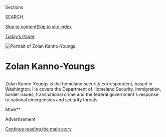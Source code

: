 <div id="app">

<div>

<div class="NYTAppHideMasthead css-1r6wvpq e1suatyy0">

<div class="section css-ui9rw0 e1suatyy2">

<div class="css-eph4ug er09x8g0">

<div class="css-6n7j50">

</div>

<span class="css-1dv1kvn">Sections</span>

<div class="css-10488qs">

<span class="css-1dv1kvn">SEARCH</span>

</div>

[Skip to content](#site-content)[Skip to site
index](#site-index)

</div>

<div class="css-10698na e1huz5gh0">

</div>

</div>

<div id="masthead-bar-one" class="section hasLinks css-15hmgas e1csuq9d3">

<div class="css-uqyvli e1csuq9d0">

</div>

<div class="css-1uqjmks e1csuq9d1">

</div>

<div class="css-9e9ivx">

[](https://myaccount.nytimes.com/auth/login?response_type=cookie&client_id=vi)

</div>

<div class="css-1bvtpon e1csuq9d2">

[Today’s Paper](https://www.nytimes.com/section/todayspaper)

</div>

</div>

</div>

</div>

<div data-aria-hidden="false">

<div id="site-content" data-role="main">

<div id="byline" class="section css-15h4p1b e9abtgs0">

<div class="css-1j21atc e1svk9qx1">

<div class="css-nfcc9b e1svk9qx3">

<div class="css-cnx41t">

![Portrait of Zolan
Kanno-Youngs](https://static01.nyt.com/images/2019/12/13/reader-center/author-zolan-kanno-youngs/author-zolan-kanno-youngs-thumbLarge.png)

</div>

<div class="css-vl9dhg e1svk9qx5">

<div class="css-1nrhkj6 e1svk9qx6">

# Zolan Kanno-Youngs

</div>

## <span></span>

Zolan Kanno-Youngs is the homeland security correspondent, based in
Washington. He covers the Department of Homeland Security, immigration,
border issues, transnational crime and the federal government's response
to national emergencies and security threats.

<span class="css-dd5dyy">More**</span>

</div>

</div>

</div>

<div>

<div id="mid1-wrapper" class="css-1mn4oms eaca97t0" type="rank">

<div id="mid1-slug" class="css-1tag3rd eaca97t1">

Advertisement

</div>

[Continue reading the main
story](#after-mid1)

<div id="mid1" class="ad mid1-wrapper" style="text-align:center;height:100%;display:block">

</div>

<div id="after-mid1">

</div>

</div>

</div>

<div class="css-185go5a e1o5byef0">

<div class="css-15cbhtu">

  - [Latest](#stream-panel)
  - <span class="css-6n7j50">Search</span>
    <div class="control">
    <div class="label-container css-1dv1kvn">
    Search
    </div>
    <div class="css-wm4t3d">
    **<span id="clear-search-input" class="css-1dv1kvn">Clear this text
    input</span>
    </div>
    </div>
    <span class="css-1iovbfw"></span>

<div id="stream-panel" class="section css-8msx5b e1jz0cab1">

<div class="css-13mho3u">

1.  
    
    <div class="css-1cp3ece">
    
    <div class="css-1l4spti">
    
    [](/2020/08/01/us/politics/brian-murphy-homeland-security-protesters.html)
    
    <div class="css-79elbk">
    
    ![](https://static01.nyt.com/images/2020/08/01/us/politics/01dc-murphy-search/merlin_175080105_075defb4-72fe-4589-90d0-601ba0ebac78-thumbWide.jpg?quality=75&auto=webp&disable=upscale)
    
    </div>
    
    ## Homeland Security Reassigns Official Whose Office Compiled Intelligence on Journalists
    
    Brian Murphy’s office compiled reports of protesters and journalists
    who were covering the Trump administration’s response to unrest in
    Portland, Ore., last month.
    
    <div class="css-1nqbnmb ea5icrr0">
    
    By <span class="css-1n7hynb">Zolan Kanno-Youngs <span>and</span>
    Adam
    Goldman</span>
    
    </div>
    
    </div>
    
    <div class="css-1lc2l26 e1xfvim33">
    
    </div>
    
    </div>

2.  
    
    <div class="css-1cp3ece">
    
    <div class="css-1l4spti">
    
    [](/2020/07/31/us/politics/homeland-security-portland.html)
    
    <div class="css-79elbk">
    
    ![](https://static01.nyt.com/images/2020/07/31/us/politics/31dc-unrest-dhs/merlin_174842688_96e4e7ac-cc49-4672-ae63-4048294c934d-thumbWide.jpg?quality=75&auto=webp&disable=upscale)
    
    </div>
    
    ## Homeland Security Shuts Down ‘Intelligence’ Reports on Journalists
    
    The acting secretary of homeland security said that he would
    investigate his department’s dissemination of the tweets of
    journalists who uncovered agency documents.
    
    <div class="css-1nqbnmb ea5icrr0">
    
    By <span class="css-1n7hynb">Zolan Kanno-Youngs <span>and</span>
    Marc
    Tracy</span>
    
    </div>
    
    </div>
    
    <div class="css-1lc2l26 e1xfvim33">
    
    </div>
    
    </div>

3.  
    
    <div class="css-1cp3ece">
    
    <div class="css-1l4spti">
    
    [](/2020/07/29/us/protests-portland-federal-withdrawal.html)
    
    <div class="css-79elbk">
    
    ![](https://static01.nyt.com/images/2020/07/29/us/29portland-withdrawal/29portland-withdrawal-thumbWide.jpg?quality=75&auto=webp&disable=upscale)
    
    </div>
    
    ## Federal Agencies Agree to Withdraw From Portland, With Conditions
    
    Gov. Kate Brown of Oregon said the teams would begin a withdrawal on
    Thursday. Federal officials cautioned that they would withdraw only
    when they were confident the federal courthouse could be secured.
    
    <div class="css-1nqbnmb ea5icrr0">
    
    By <span class="css-1n7hynb">Mike Baker <span>and</span> Zolan
    Kanno-Youngs</span>
    
    </div>
    
    </div>
    
    <div class="css-1lc2l26 e1xfvim33">
    
    </div>
    
    </div>

4.  
    
    <div class="css-1cp3ece">
    
    <div class="css-1l4spti">
    
    [](/2020/07/28/us/federal-agents-portland-seattle-protests.html)
    
    <div class="css-79elbk">
    
    ![](https://static01.nyt.com/images/2020/07/28/us/politics/28dc-unrest-feds/28dc-unrest-feds-thumbWide.jpg?quality=75&auto=webp&disable=upscale)
    
    </div>
    
    ## From the Start, Federal Agents Demanded a Role in Suppressing Anti-Racism Protests
    
    Twin government memos show how a gung-ho federal law enforcement
    response to anti-racism protests may have been driven by a shaky
    understanding of the demonstrations’ roots.
    
    <div class="css-1nqbnmb ea5icrr0">
    
    By <span class="css-1n7hynb">Zolan Kanno-Youngs, Sergio Olmos, Mike
    Baker <span>and</span> Adam
    Goldman</span>
    
    </div>
    
    </div>
    
    <div class="css-1lc2l26 e1xfvim33">
    
    </div>
    
    </div>

5.  
    
    <div class="css-1cp3ece">
    
    <div class="css-1l4spti">
    
    [](/2020/07/27/us/protests-divisions-blm.html)
    
    <div class="css-79elbk">
    
    ![](https://static01.nyt.com/images/2020/07/27/us/27PROTESTS-DIVIDE01/27PROTESTS-DIVIDE01-thumbWide.jpg?quality=75&auto=webp&disable=upscale)
    
    </div>
    
    ## Peaceful Protesters With ‘Room for Rage’ Sympathize With Aggressive Tactics
    
    A forceful campaign by federal law enforcement in Portland, Ore.,
    has prompted an escalation in tactics from some protesters, while
    others wonder whether they are losing their focus.
    
    <div class="css-1nqbnmb ea5icrr0">
    
    By <span class="css-1n7hynb">Kate Conger, Thomas Fuller
    <span>and</span> Mike
    Baker</span>
    
    </div>
    
    </div>
    
    <div class="css-1lc2l26 e1xfvim33">
    
    </div>
    
    </div>

6.  
    
    <div class="css-1cp3ece">
    
    <div class="css-1l4spti">
    
    [](/article/portland-protests-explained-protesters.html)
    
    <div class="css-79elbk">
    
    ![](https://static01.nyt.com/images/2020/07/24/us/24PORTLAND-EXPLAINER/merlin_174891849_c8c140fb-54ad-42e6-bf2e-7a4ff3ecdd1b-thumbWide.jpg?quality=75&auto=webp&disable=upscale)
    
    </div>
    
    ## What Do Portland Protesters Want, and How Have the Police Responded?
    
    Eight weeks after the death of George Floyd, here’s a look at why
    longstanding protests in the city have recently intensified.
    
    <div class="css-1nqbnmb ea5icrr0">
    
    By <span class="css-1n7hynb">Giulia McDonnell Nieto del
    Rio</span>
    
    </div>
    
    </div>
    
    <div class="css-1lc2l26 e1xfvim33">
    
    </div>
    
    </div>

7.  
    
    <div class="css-1cp3ece">
    
    <div class="css-1l4spti">
    
    [](/2020/07/25/us/portland-federal-legal-jurisdiction-courts.html)
    
    <div class="css-79elbk">
    
    ![](https://static01.nyt.com/images/2020/07/17/autossell/portland-v1-2/portland-v1-2-thumbWide.jpg?quality=75&auto=webp&disable=upscale)
    
    </div>
    
    ## Federal Agents Push Into Portland Streets, Stretching Limits of Their Authority
    
    Federal agents are venturing blocks from the buildings they were
    sent to protect. Oregon officials say they are illegally taking on
    the role of riot police.
    
    <div class="css-1nqbnmb ea5icrr0">
    
    By <span class="css-1n7hynb">Mike Baker, Thomas Fuller
    <span>and</span> Sergio
    Olmos</span>
    
    </div>
    
    </div>
    
    <div class="css-1lc2l26 e1xfvim33">
    
    </div>
    
    </div>

8.  
    
    <div class="css-1cp3ece">
    
    <div class="css-1l4spti">
    
    [](/2020/07/23/us/seattle-protests-feds.html)
    
    <div class="css-79elbk">
    
    ![](https://static01.nyt.com/images/2020/07/23/us/23UNREST-SEATTLE-durkan/merlin_174529029_bc10fbf9-be65-4068-87c6-414c528a0e22-thumbWide.jpg?quality=75&auto=webp&disable=upscale)
    
    </div>
    
    ## Feds Sending Tactical Team to Seattle, Expanding Presence Beyond Portland
    
    After outrage over the presence of federal agents in Portland, Ore.,
    the Trump administration is sending a team to Seattle. Officials say
    they will be on standby.
    
    <div class="css-1nqbnmb ea5icrr0">
    
    By <span class="css-1n7hynb">Zolan Kanno-Youngs, Adam Goldman
    <span>and</span> Mike
    Baker</span>
    
    </div>
    
    </div>
    
    <div class="css-1lc2l26 e1xfvim33">
    
    </div>
    
    </div>

9.  
    
    <div class="css-1cp3ece">
    
    <div class="css-1l4spti">
    
    [](/2020/07/23/nyregion/trusted-traveler-homeland-security.html)
    
    <div class="css-79elbk">
    
    ![](https://static01.nyt.com/images/2020/07/23/nyregion/23trustedtraveler/merlin_168483513_862c35bc-b6bd-4ccd-9e96-877ebed58ea0-thumbWide.jpg?quality=75&auto=webp&disable=upscale)
    
    </div>
    
    ## Homeland Security Dept. Admits Making False Statements in Fight With N.Y.
    
    The surprise admission came as the Trump administration unexpectedly
    reversed its decision to bar New Yorkers from programs that allow
    travelers to speed through airports.
    
    <div class="css-1nqbnmb ea5icrr0">
    
    By <span class="css-1n7hynb">Ed Shanahan <span>and</span> Zolan
    Kanno-Youngs</span>
    
    </div>
    
    </div>
    
    <div class="css-1lc2l26 e1xfvim33">
    
    </div>
    
    </div>

10. 
    
    <div class="css-1cp3ece">
    
    <div class="css-1l4spti">
    
    [](/2020/07/21/us/politics/homeland-security-portland-oregon.html)
    
    <div class="css-79elbk">
    
    ![](https://static01.nyt.com/images/2020/07/21/us/politics/21dc-unrest-feds-sub/21dc-unrest-feds-sub-thumbWide.jpg?quality=75&auto=webp&disable=upscale)
    
    </div>
    
    ## Homeland Security Leaders on Defensive Amid Calls to Withdraw From Portland
    
    The department’s acting secretary met with reporters and blamed
    local Oregon officials amid criticism that he has gone too far to
    suppress protests in Portland.
    
    <div class="css-1nqbnmb ea5icrr0">
    
    By <span class="css-1n7hynb">Zolan Kanno-Youngs</span>
    
    </div>
    
    </div>
    
    <div class="css-1lc2l26 e1xfvim33">
    
    </div>
    
    </div>

<div class="css-13mho3u">

<div class="css-1t62hi8">

<div class="css-1stvaey">

Show
More

<div>

<div style="border:0;clip:rect(0 0 0 0);height:1px;margin:-1px;overflow:hidden;white-space:nowrap;padding:0;width:1px;position:absolute" data-role="log" data-aria-live="assertive">

</div>

<div style="border:0;clip:rect(0 0 0 0);height:1px;margin:-1px;overflow:hidden;white-space:nowrap;padding:0;width:1px;position:absolute" data-role="log" data-aria-live="assertive">

</div>

<div style="border:0;clip:rect(0 0 0 0);height:1px;margin:-1px;overflow:hidden;white-space:nowrap;padding:0;width:1px;position:absolute" data-role="log" data-aria-live="polite">

</div>

<div style="border:0;clip:rect(0 0 0 0);height:1px;margin:-1px;overflow:hidden;white-space:nowrap;padding:0;width:1px;position:absolute" data-role="log" data-aria-live="polite">

</div>

</div>

</div>

</div>

</div>

</div>

<div class="css-g6hk37 supplemental">

<div id="mid2-wrapper" class="css-10wkyv7 eaca97t0" type="lede">

<div id="mid2-slug" class="css-1tag3rd eaca97t1">

Advertisement

</div>

[Continue reading the main
story](#after-mid2)

<div id="mid2" class="ad mid2-wrapper" style="text-align:center;height:100%;display:block;min-height:250px">

</div>

<div id="after-mid2">

</div>

</div>

## Follow Elsewhere

<div class="module-body">

  - [**<span data-aria-hidden="true">KannoYoungs</span><span class="css-1dv1kvn">twitter
    page for KannoYoungs</span>](https://twitter.com/KannoYoungs)

</div>

## Feedback? Questions?

<div class="css-hftqp3">

Include your name, the article headline, and your message.

</div>

Email Author

</div>

</div>

</div>

</div>

</div>

</div>

## Site Index

<div>

</div>

## Site Information Navigation

  - [© <span>2020</span> <span>The New York Times
    Company</span>](https://help.nytimes.com/hc/en-us/articles/115014792127-Copyright-notice)

<!-- end list -->

  - [NYTCo](https://www.nytco.com/)
  - [Contact
    Us](https://help.nytimes.com/hc/en-us/articles/115015385887-Contact-Us)
  - [Work with us](https://www.nytco.com/careers/)
  - [Advertise](https://nytmediakit.com/)
  - [T Brand Studio](http://www.tbrandstudio.com/)
  - [Your Ad
    Choices](https://www.nytimes.com/privacy/cookie-policy#how-do-i-manage-trackers)
  - [Privacy](https://www.nytimes.com/privacy)
  - [Terms of
    Service](https://help.nytimes.com/hc/en-us/articles/115014893428-Terms-of-service)
  - [Terms of
    Sale](https://help.nytimes.com/hc/en-us/articles/115014893968-Terms-of-sale)
  - [Site
    Map](https://spiderbites.nytimes.com)
  - [Help](https://help.nytimes.com/hc/en-us)
  - [Subscriptions](https://www.nytimes.com/subscription?campaignId=37WXW)

</div>

</div>
